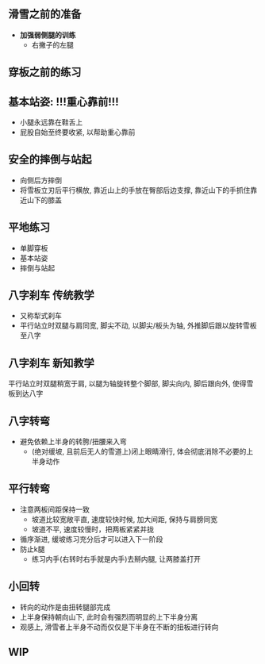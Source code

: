 ## 滑雪之前的准备

- **加强弱侧腿的训练**
  - 右撇子的左腿

## 穿板之前的练习

## 基本站姿: !!!重心靠前!!!

- 小腿永远靠在鞋舌上
- 屁股自始至终要收紧, 以帮助重心靠前

## 安全的摔倒与站起

- 向侧后方摔倒
- 将雪板立刃后平行横放, 靠近山上的手放在臀部后边支撑, 靠近山下的手抓住靠近山下的膝盖

## 平地练习

- 单脚穿板
- 基本站姿
- 摔倒与站起

## 八字刹车 传统教学

- 又称犁式刹车
- 平行站立时双腿与肩同宽, 脚尖不动, 以脚尖/板头为轴, 外推脚后跟以旋转雪板至八字


## 八字刹车 新知教学

平行站立时双腿稍宽于肩, 以腿为轴旋转整个脚部, 脚尖向内, 脚后跟向外, 使得雪板到达八字

## 八字转弯

- 避免依赖上半身的转胯/扭腰来入弯
  - (绝对缓坡, 且前后无人的雪道上)闭上眼睛滑行, 体会彻底消除不必要的上半身动作

## 平行转弯

- 注意两板间距保持一致
  - 坡道比较宽敞平直, 速度较快时候, 加大间距, 保持与肩膀同宽
  - 坡道不平, 速度较慢时，把两板紧紧并拢
- 循序渐进, 缓坡练习充分后才可以进入下一阶段
- 防止k腿
  - 练习内手(右转时右手就是内手)去掰内腿, 让两膝盖打开

## 小回转

- 转向的动作是由扭转腿部完成
- 上半身保持朝向山下, 此时会有强烈而明显的上下半身分离
- 观感上, 滑雪者上半身不动而仅仅是下半身在不断的扭板进行转向

## WIP
